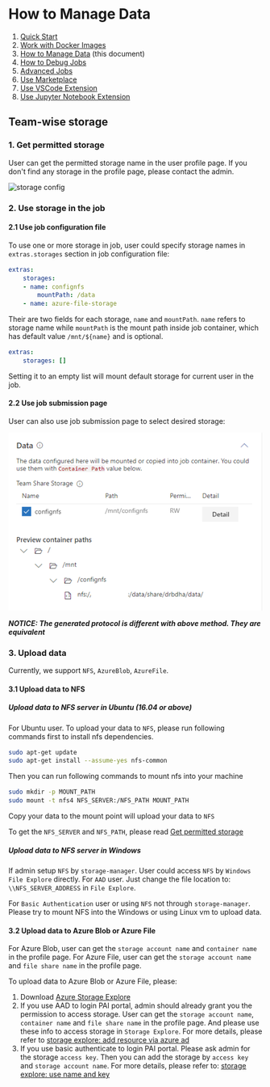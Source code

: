 # How to Manage Data

1. [Quick Start](./quick-start.md)
2. [Work with Docker Images](./work-with-docker-images.md)
3. [How to Manage Data](./how-to-manage-data.md) (this document)
4. [How to Debug Jobs](./how-to-debug-jobs.md)
5. [Advanced Jobs](./advanced-jobs.md)
6. [Use Marketplace](./use-marketplace.md)
7. [Use VSCode Extension](./use-vscode-extension.md)
8. [Use Jupyter Notebook Extension](./use-jupyter-notebook-extension.md)

## Team-wise storage

### 1. Get permitted storage

User can get the permitted storage name in the user profile page. If you don't find any storage in the profile page, please contact the admin.

![storage config](./imgs/storage-config.png "storage config")

### 2. Use storage in the job

#### 2.1 Use job configuration file

To use one or more storage in job, user could specify storage names in `extras.storages` section in job configuration file:

```yaml
extras:
    storages:
    - name: confignfs
        mountPath: /data
    - name: azure-file-storage
```

Their are two fields for each storage, `name` and `mountPath`. `name` refers to storage name while `mountPath` is the mount path inside job container, which has default value `/mnt/${name}` and is optional.

```yaml
extras:
    storages: []
```

Setting it to an empty list will mount default storage for current user in the job.

#### 2.2 Use job submission page

User can also use job submission page to select desired storage:

![storage submit](./imgs/storage-submit-data.png "storage submit")

***NOTICE: The generated protocol is different with above method. They are equivalent***

### 3. Upload data

Currently, we support `NFS`, `AzureBlob`, `AzureFile`.

#### 3.1 Upload data to NFS

##### Upload data to NFS server in Ubuntu (16.04 or above)

For Ubuntu user. To upload your data to `NFS`, please run following commands first to install nfs dependencies.
```bash
sudo apt-get update
sudo apt-get install --assume-yes nfs-common
```


Then you can run following commands to mount nfs into your machine
```bash
sudo mkdir -p MOUNT_PATH
sudo mount -t nfs4 NFS_SERVER:/NFS_PATH MOUNT_PATH
```

Copy your data to the mount point will upload your data to `NFS`

To get the `NFS_SERVER` and `NFS_PATH`, please read [Get permitted storage](#get-permitted-storage)

##### Upload data to NFS server in Windows

If admin setup `NFS` by `storage-manager`. User could access `NFS` by `Windows File Explore` directly.
For `AAD` user. Just change the file location to: `\\NFS_SERVER_ADDRESS` in `File Explore`. 

For `Basic Authentication` user or using `NFS` not through `storage-manager`. Please try to mount NFS into the Windows or using Linux vm to upload data.

#### 3.2 Upload data to Azure Blob or Azure File

For Azure Blob, user can get the `storage account name` and `container name` in the profile page.
For Azure File, user can get the `storage account name` and `file share name` in the profile page.

To upload data to Azure Blob or Azure File, please:

1. Download [Azure Storage Explore](https://azure.microsoft.com/en-us/features/storage-explorer/)
2. If you use AAD to login PAI portal, admin should already grant you the permission to access storage. User can get the `storage account name`, `container name` and `file share name` in the profile page. And please use these info to access storage in `Storage Explore`. For more details, please refer to [storage explore: add resource via azure ad](https://docs.microsoft.com/en-us/azure/vs-azure-tools-storage-manage-with-storage-explorer?tabs=windows#add-a-resource-via-azure-ad)
3. If you use basic authenticate to login PAI portal. Please ask admin for the storage `access key`. Then you can add the storage by `access key` and `storage account name`. For more details, please refer to: [storage explore: use name and key](https://docs.microsoft.com/en-us/azure/vs-azure-tools-storage-manage-with-storage-explorer?tabs=windows#use-a-name-and-key)